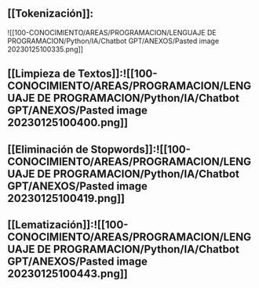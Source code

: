 
## [[Tokenización]]:
![[100-CONOCIMIENTO/AREAS/PROGRAMACION/LENGUAJE DE PROGRAMACION/Python/IA/Chatbot GPT/ANEXOS/Pasted image 20230125100335.png]]

## [[Limpieza de Textos]]:![[100-CONOCIMIENTO/AREAS/PROGRAMACION/LENGUAJE DE PROGRAMACION/Python/IA/Chatbot GPT/ANEXOS/Pasted image 20230125100400.png]]
##  [[Eliminación de Stopwords]]:![[100-CONOCIMIENTO/AREAS/PROGRAMACION/LENGUAJE DE PROGRAMACION/Python/IA/Chatbot GPT/ANEXOS/Pasted image 20230125100419.png]]
## [[Lematización]]:![[100-CONOCIMIENTO/AREAS/PROGRAMACION/LENGUAJE DE PROGRAMACION/Python/IA/Chatbot GPT/ANEXOS/Pasted image 20230125100443.png]]
